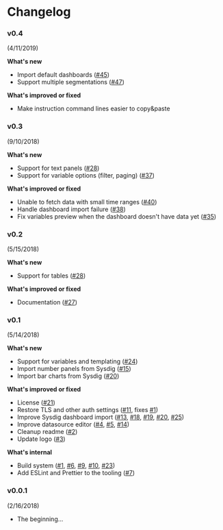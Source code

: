 # Changelog

### v0.4
(4/11/2019)

**What's new**
* Import default dashboards ([#45](https://github.com/draios/grafana-sysdig-datasource/pull/45))
* Support multiple segmentations ([#47](https://github.com/draios/grafana-sysdig-datasource/pull/47))

**What's improved or fixed**
* Make instruction command lines easier to copy&paste


### v0.3
(9/10/2018)

**What's new**
* Support for text panels ([#28](https://github.com/draios/grafana-sysdig-datasource/pull/28))
* Support for variable options (filter, paging) ([#37](https://github.com/draios/grafana-sysdig-datasource/pull/37))

**What's improved or fixed**
* Unable to fetch data with small time ranges ([#40](https://github.com/draios/grafana-sysdig-datasource/pull/40))
* Handle dashboard import failure ([#38](https://github.com/draios/grafana-sysdig-datasource/pull/38))
* Fix variables preview when the dashboard doesn't have data yet ([#35](https://github.com/draios/grafana-sysdig-datasource/pull/35))


### v0.2
(5/15/2018)

**What's new**
* Support for tables ([#28](https://github.com/draios/grafana-sysdig-datasource/pull/28))

**What's improved or fixed**
* Documentation ([#27](https://github.com/draios/grafana-sysdig-datasource/pull/27))


### v0.1
(5/14/2018)

**What's new**

* Support for variables and templating ([#24](https://github.com/draios/grafana-sysdig-datasource/pull/24))
* Import number panels from Sysdig ([#15](https://github.com/draios/grafana-sysdig-datasource/pull/15))
* Import bar charts from Sysdig ([#20](https://github.com/draios/grafana-sysdig-datasource/pull/20))

**What's improved or fixed**

* License ([#21](https://github.com/draios/grafana-sysdig-datasource/pull/21))
* Restore TLS and other auth settings ([#11](https://github.com/draios/grafana-sysdig-datasource/pull/11), fixes [#1](https://github.com/draios/grafana-sysdig-datasource/issues/1))
* Improve Sysdig dashboard import ([#13](https://github.com/draios/grafana-sysdig-datasource/pull/13), [#18](https://github.com/draios/grafana-sysdig-datasource/pull/18), [#19](https://github.com/draios/grafana-sysdig-datasource/pull/19), [#20](https://github.com/draios/grafana-sysdig-datasource/pull/20), [#25](https://github.com/draios/grafana-sysdig-datasource/pull/25))
* Improve datasource editor ([#4](https://github.com/draios/grafana-sysdig-datasource/pull/4), [#5](https://github.com/draios/grafana-sysdig-datasource/pull/5), [#14](https://github.com/draios/grafana-sysdig-datasource/pull/14))
* Cleanup readme ([#2](https://github.com/draios/grafana-sysdig-datasource/pull/2))
* Update logo ([#3](https://github.com/draios/grafana-sysdig-datasource/pull/3))

**What's internal**

* Build system ([#1](https://github.com/draios/grafana-sysdig-datasource/pull/1), [#6](https://github.com/draios/grafana-sysdig-datasource/pull/6), [#9](https://github.com/draios/grafana-sysdig-datasource/pull/9), [#10](https://github.com/draios/grafana-sysdig-datasource/pull/10), [#23](https://github.com/draios/grafana-sysdig-datasource/pull/23))
* Add ESLint and Prettier to the tooling ([#7](https://github.com/draios/grafana-sysdig-datasource/pull/7))


### v0.0.1
(2/16/2018)

* The beginning...
